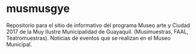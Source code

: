 # musmusgye
Repositorio para el sitio de informativo del programa Museo arte y Ciudad 2017 de la Muy Ilustre Municipalidad de Guayaquil.
(Musimuestras, FAAL, Teatromuestras). Noticias de eventos que se realizan en el Museo Municipal.
